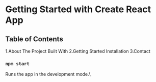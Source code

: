 # Getting Started with Create React App



## Table of Contents

1.About The Project
 Built With
2.Getting Started
 Installation
3.Contact

### `npm start`

Runs the app in the development mode.\

